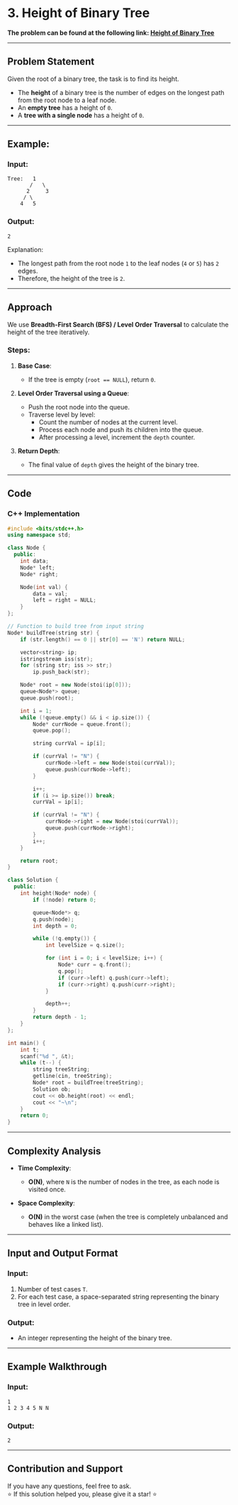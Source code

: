# 3. Height of Binary Tree

**The problem can be found at the following link: [Height of Binary Tree](https://www.geeksforgeeks.org/problems/height-of-binary-tree/1)**

---

## Problem Statement

Given the root of a binary tree, the task is to find its height.  
- The **height** of a binary tree is the number of edges on the longest path from the root node to a leaf node.
- An **empty tree** has a height of `0`.
- A **tree with a single node** has a height of `0`.

---

## Example:

### Input:
```
Tree:   1
       /   \
      2     3
     / \
    4   5
```

### Output:
```
2
```

Explanation:
- The longest path from the root node `1` to the leaf nodes (`4` or `5`) has `2` edges.
- Therefore, the height of the tree is `2`.

---

## Approach

We use **Breadth-First Search (BFS) / Level Order Traversal** to calculate the height of the tree iteratively.

### Steps:

1. **Base Case**:
   - If the tree is empty (`root == NULL`), return `0`.

2. **Level Order Traversal using a Queue**:
   - Push the root node into the queue.
   - Traverse level by level:
     - Count the number of nodes at the current level.
     - Process each node and push its children into the queue.
     - After processing a level, increment the `depth` counter.

3. **Return Depth**:
   - The final value of `depth` gives the height of the binary tree.

---

## Code

### C++ Implementation

```cpp
#include <bits/stdc++.h>
using namespace std;

class Node {
  public:
    int data;
    Node* left;
    Node* right;

    Node(int val) {
        data = val;
        left = right = NULL;
    }
};

// Function to build tree from input string
Node* buildTree(string str) {
    if (str.length() == 0 || str[0] == 'N') return NULL;

    vector<string> ip;
    istringstream iss(str);
    for (string str; iss >> str;)
        ip.push_back(str);

    Node* root = new Node(stoi(ip[0]));
    queue<Node*> queue;
    queue.push(root);

    int i = 1;
    while (!queue.empty() && i < ip.size()) {
        Node* currNode = queue.front();
        queue.pop();

        string currVal = ip[i];

        if (currVal != "N") {
            currNode->left = new Node(stoi(currVal));
            queue.push(currNode->left);
        }

        i++;
        if (i >= ip.size()) break;
        currVal = ip[i];

        if (currVal != "N") {
            currNode->right = new Node(stoi(currVal));
            queue.push(currNode->right);
        }
        i++;
    }

    return root;
}

class Solution {
  public:
    int height(Node* node) {
        if (!node) return 0;

        queue<Node*> q;
        q.push(node);
        int depth = 0;

        while (!q.empty()) {
            int levelSize = q.size();

            for (int i = 0; i < levelSize; i++) {
                Node* curr = q.front();
                q.pop();
                if (curr->left) q.push(curr->left);
                if (curr->right) q.push(curr->right);
            }

            depth++;
        }
        return depth - 1;
    }
};

int main() {
    int t;
    scanf("%d ", &t);
    while (t--) {
        string treeString;
        getline(cin, treeString);
        Node* root = buildTree(treeString);
        Solution ob;
        cout << ob.height(root) << endl;
        cout << "~\n";
    }
    return 0;
}
```

---

## Complexity Analysis

- **Time Complexity**:  
  - **O(N)**, where `N` is the number of nodes in the tree, as each node is visited once.

- **Space Complexity**:  
  - **O(N)** in the worst case (when the tree is completely unbalanced and behaves like a linked list).

---

## Input and Output Format

### Input:
1. Number of test cases `T`.
2. For each test case, a space-separated string representing the binary tree in level order.

### Output:
- An integer representing the height of the binary tree.

---

## Example Walkthrough

### Input:
```
1
1 2 3 4 5 N N
```

### Output:
```
2
```

---

## Contribution and Support

If you have any questions, feel free to ask.  
⭐ If this solution helped you, please give it a star! ⭐
